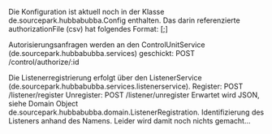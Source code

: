 Die Konfiguration ist aktuell noch in der Klasse de.sourcepark.hubbabubba.Config enthalten. 
Das darin referenzierte authorizationFile (csv) hat folgendes Format: <Karten-ID>[;<Nickname>]

Autorisierungsanfragen werden an den ControlUnitService (de.sourcepark.hubbabubba.services) geschickt: 
POST /control/authorize/:id

Die Listenerregistrierung erfolgt über den ListenerService (de.sourcepark.hubbabubba.services.listenerservice).
Register: POST /listener/register
Unregister: POST /listener/unregister
Erwartet wird JSON, siehe Domain Object de.sourcepark.hubbabubba.domain.ListenerRegistration. Identifizierung des Listeners anhand des Namens.
Leider wird damit noch nichts gemacht...

